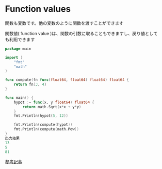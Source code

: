 # Function values

関数も変数です。他の変数のように関数を渡すことができます<br>

関数値( function value )は、関数の引数に取ることもできますし、戻り値としても利用できます<br>

```go
package main

import ( 
	"fmt"
	"math"
)

func compute(fn func(float64, float64) float64) float64 {
	return fn(3, 4)
}

func main() {
	hypot := func(x, y float64) float64 {
		return math.Sqrt(x*x + y*y)
	}
	fmt.Println(hypot(5, 12))

	fmt.Println(compute(hypot))
	fmt.Println(compute(math.Pow))
}
出力結果
13
5
81
```

<a href="https://cipepser.hatenablog.com/entry/2017/02/18/030554">参考記事</a><br>

